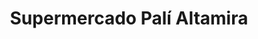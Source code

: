 ---
title: "Supermercado Palí Altamira"
url: /managua/supermercado-pali-altamira/
shop: supermercado
---